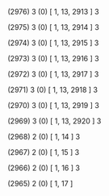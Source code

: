 (2976) 3 (0) [ 1, 13, 2913 ] 3 


(2975) 3 (0) [ 1, 13, 2914 ] 3 


(2974) 3 (0) [ 1, 13, 2915 ] 3 


(2973) 3 (0) [ 1, 13, 2916 ] 3 


(2972) 3 (0) [ 1, 13, 2917 ] 3 


(2971) 3 (0) [ 1, 13, 2918 ] 3 


(2970) 3 (0) [ 1, 13, 2919 ] 3 


(2969) 3 (0) [ 1, 13, 2920 ] 3 


(2968) 2 (0) [ 1, 14 ] 3 


(2967) 2 (0) [ 1, 15 ] 3 


(2966) 2 (0) [ 1, 16 ] 3 


(2965) 2 (0) [ 1, 17 ]  

